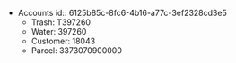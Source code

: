 - Accounts
  id:: 6125b85c-8fc6-4b16-a77c-3ef2328cd3e5
	- Trash: T397260
	- Water: 397260
	- Customer: 18043
	- Parcel: 3373070900000